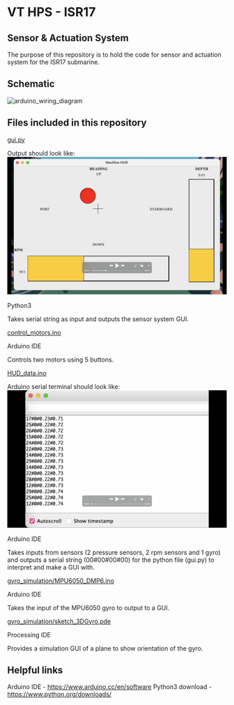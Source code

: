 # VT HPS - ISR17 
## Sensor & Actuation System 

The purpose of this repository is to hold the code for sensor and actuation system for the ISR17 submarine.

## Schematic
![arduino_wiring_diagram](https://github.com/VT-HPS/ISR17/blob/main/Pictures/Wiring%20Diagram.png)

## Files included in this repository 

[gui.py](https://github.com/Syennagraham/ISR17/blob/main/gui.py)

Output should look like:
![GUI](https://github.com/VT-HPS/ISR17/blob/main/Pictures/Screen%20Shot%202022-02-13%20at%2012.47.55%20PM.png)

Python3

Takes serial string as input and outputs the sensor system GUI.

[control_motors.ino](https://github.com/VT-HPS/ISR17/blob/main/control_motors.ino)

Arduino IDE

Controls two motors using 5 buttons. 

[HUD_data.ino](https://github.com/VT-HPS/ISR17/blob/main/HUD_data.ino)


Arduino serial terminal should look like:
![arduino_serial_terminal](https://github.com/VT-HPS/ISR17/blob/main/Pictures/Screen%20Shot%202022-02-13%20at%2012.48.01%20PM.png)


Arduino IDE

Takes inputs from sensors (2 pressure sensors, 2 rpm sensors and 1 gyro) and outputs a serial string (00#00#00#00) for the python file (gui.py) to interpret and make a GUI with.

[gyro_simulation/MPU6050_DMP6.ino](https://github.com/VT-HPS/ISR17/blob/main/gyro_simulation/MPU6050_DMP6.ino)

Arduino IDE

Takes the input of the MPU6050 gyro to output to a GUI.

[gyro_simulation/sketch_3DGyro.pde](https://github.com/VT-HPS/ISR17/blob/main/gyro_simulation/sketch_3DGyro.pde)

Processing IDE

Provides a simulation GUI of a plane to show orientation of the gyro. 


## Helpful links
Arduino IDE - https://www.arduino.cc/en/software
Python3 download - https://www.python.org/downloads/
